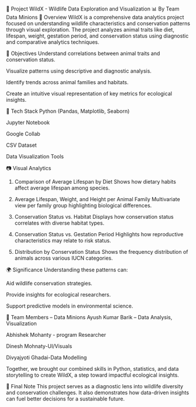 🌿 Project WildX - Wildlife Data Exploration and Visualization
📊 By Team Data Minions
📌 Overview
WildX is a comprehensive data analytics project focused on understanding wildlife characteristics and conservation patterns through visual exploration. The project analyzes animal traits like diet, lifespan, weight, gestation period, and conservation status using diagnostic and comparative analytics techniques.

🧠 Objectives
Understand correlations between animal traits and conservation status.

Visualize patterns using descriptive and diagnostic analysis.

Identify trends across animal families and habitats.

Create an intuitive visual representation of key metrics for ecological insights.

🧰 Tech Stack
Python (Pandas, Matplotlib, Seaborn)

Jupyter Notebook

Google Collab

CSV Dataset

Data Visualization Tools

📷 Visual Analytics
1. Comparison of Average Lifespan by Diet
Shows how dietary habits affect average lifespan among species.


2. Average Lifespan, Weight, and Height per Animal Family
Multivariate view per family group highlighting biological differences.

3. Conservation Status vs. Habitat
Displays how conservation status correlates with diverse habitat types.


4. Conservation Status vs. Gestation Period
Highlights how reproductive characteristics may relate to risk status.


5. Distribution by Conservation Status
Shows the frequency distribution of animals across various IUCN categories.

🌍 Significance
Understanding these patterns can:

Aid wildlife conservation strategies.

Provide insights for ecological researchers.

Support predictive models in environmental science.

👥 Team Members – Data Minions
Ayush Kumar Barik – Data Analysis, Visualization

Abhishek Mohanty - program Researcher

Dinesh Mohnaty-UI/Visuals

Divyajyoti Ghadai-Data Modelling

Together, we brought our combined skills in Python, statistics, and data storytelling to create WildX, a step toward impactful ecological insights.

🏁 Final Note
This project serves as a diagnostic lens into wildlife diversity and conservation challenges. It also demonstrates how data-driven insights can fuel better decisions for a sustainable future.
